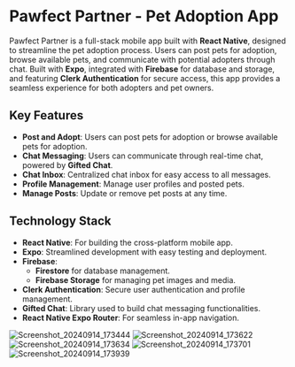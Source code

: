Pawfect Partner - Pet Adoption App
==================================

Pawfect Partner is a full-stack mobile app built with **React Native**, designed to streamline the pet adoption process. Users can post pets for adoption, browse available pets, and communicate with potential adopters through chat. Built with **Expo**, integrated with **Firebase** for database and storage, and featuring **Clerk Authentication** for secure access, this app provides a seamless experience for both adopters and pet owners.

Key Features
------------

-   **Post and Adopt**: Users can post pets for adoption or browse available pets for adoption.
-   **Chat Messaging**: Users can communicate through real-time chat, powered by **Gifted Chat**.
-   **Chat Inbox**: Centralized chat inbox for easy access to all messages.
-   **Profile Management**: Manage user profiles and posted pets.
-   **Manage Posts**: Update or remove pet posts at any time.

Technology Stack
----------------

-   **React Native**: For building the cross-platform mobile app.
-   **Expo**: Streamlined development with easy testing and deployment.
-   **Firebase**:
    -   **Firestore** for database management.
    -   **Firebase Storage** for managing pet images and media.
-   **Clerk Authentication**: Secure user authentication and profile management.
-   **Gifted Chat**: Library used to build chat messaging functionalities.
-   **React Native Expo Router**: For seamless in-app navigation.

![Screenshot_20240914_173444](https://github.com/user-attachments/assets/6fbe6cfd-d23e-4d94-8abc-cdba9eb05325)
![Screenshot_20240914_173622](https://github.com/user-attachments/assets/4ef7cf3d-da02-4d25-918e-10d37950a3b5)
![Screenshot_20240914_173634](https://github.com/user-attachments/assets/928c31d5-672e-4262-a8a6-517c2688312e)
![Screenshot_20240914_173701](https://github.com/user-attachments/assets/3582e102-711c-44a2-990b-d168990d1754)
![Screenshot_20240914_173939](https://github.com/user-attachments/assets/ae370476-8adb-4bc8-abab-ad064e7cf456)

